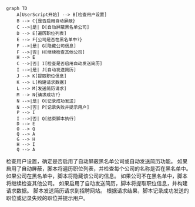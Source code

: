 ```mermaid
graph TD
    A[UserScript开始] --> B[检查用户设置]
    B --> C{是否启用自动屏蔽}
    C -->|是| D[自动屏蔽黑名单公司]
    D --> E[遍历职位列表]
    E --> F{公司是否在黑名单中?}
    F -->|是| G[隐藏公司信息]
    F -->|否| H[继续检查其他公司]
    H --> E
    C -->|否| I[检查是否启用自动发送简历]
    I -->|是| J[自动发送简历]
    J --> K[提取职位信息]
    K --> L[构建请求数据]
    L --> M[发送简历请求]
    M --> N{请求成功?}
    N -->|是| O[记录成功发送]
    N -->|否| P[记录失败并提示用户]
    P --> I
    I -->|否| Q[结束脚本执行]
    D --> E
    O --> Q
    Q --> A
    G --> H
    H --> I
    Q --> A
```

检查用户设置，确定是否启用了自动屏蔽黑名单公司或自动发送简历功能。
如果启用了自动屏蔽，脚本将遍历职位列表，并检查每个公司的名称是否在黑名单中。
如果公司在黑名单中，脚本将隐藏该公司的信息。
如果公司不在黑名单中，脚本将继续检查其他公司。
如果启用了自动发送简历，脚本将提取职位信息，并构建请求数据。
脚本发送简历请求到招聘网站。
根据请求结果，脚本记录成功发送的职位或记录失败的职位并提示用户。
